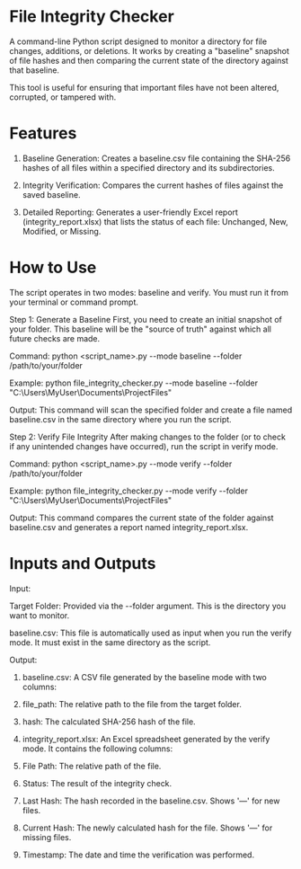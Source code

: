 # File Integrity Checker

A command-line Python script designed to monitor a directory for file changes, additions, or deletions. It works by creating a "baseline" snapshot of file hashes and then comparing the current state of the directory against that baseline.

This tool is useful for ensuring that important files have not been altered, corrupted, or tampered with.

# Features

 1) Baseline Generation: Creates a baseline.csv file containing the SHA-256 hashes of all files within a specified directory and its subdirectories.
	
 2) Integrity Verification: Compares the current hashes of files against the saved baseline.	
	
 3) Detailed Reporting: Generates a user-friendly Excel report (integrity_report.xlsx) that lists the status of each file: Unchanged, New, Modified, or Missing.

# How to Use
The script operates in two modes: baseline and verify. You must run it from your terminal or command prompt.

Step 1: Generate a Baseline
First, you need to create an initial snapshot of your folder. This baseline will be the "source of truth" against which all future checks are made.

Command: python <script_name>.py --mode baseline --folder /path/to/your/folder

Example: python file_integrity_checker.py --mode baseline --folder "C:\Users\MyUser\Documents\ProjectFiles"

Output: This command will scan the specified folder and create a file named baseline.csv in the same directory where you run the script.

Step 2: Verify File Integrity
After making changes to the folder (or to check if any unintended changes have occurred), run the script in verify mode.

Command: python <script_name>.py --mode verify --folder /path/to/your/folder

Example: python file_integrity_checker.py --mode verify --folder "C:\Users\MyUser\Documents\ProjectFiles"

Output: This command compares the current state of the folder against baseline.csv and generates a report named integrity_report.xlsx.

# Inputs and Outputs
Input:
  
  Target Folder: Provided via the --folder argument. This is the directory you want to monitor.
  
  baseline.csv: This file is automatically used as input when you run the verify mode. It must exist in the same directory as the script.

Output:

  1) baseline.csv: A CSV file generated by the baseline mode with two columns:
  
  2) file_path: The relative path to the file from the target folder.
  
  3) hash: The calculated SHA-256 hash of the file.
  
  4) integrity_report.xlsx: An Excel spreadsheet generated by the verify mode. It contains the following columns:
  
  5) File Path: The relative path of the file.
  
  6) Status: The result of the integrity check.
  
  7) Last Hash: The hash recorded in the baseline.csv. Shows '—' for new files.
  
  8) Current Hash: The newly calculated hash for the file. Shows '—' for missing files.
  
  9) Timestamp: The date and time the verification was performed.
